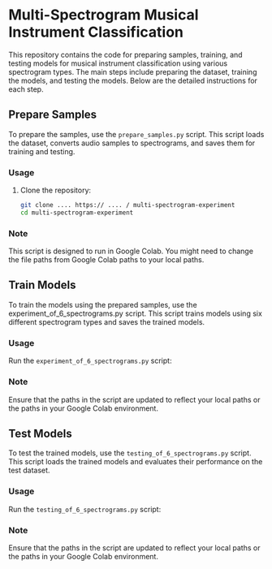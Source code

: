 # Multi-Spectrogram Musical Instrument Classification

This repository contains the code for preparing samples, training, and testing models for musical instrument classification using various spectrogram types. The main steps include preparing the dataset, training the models, and testing the models. Below are the detailed instructions for each step.

## Prepare Samples

To prepare the samples, use the `prepare_samples.py` script. This script loads the dataset, converts audio samples to spectrograms, and saves them for training and testing.

### Usage

1. Clone the repository:
   ```bash
   git clone .... https:// .... / multi-spectrogram-experiment
   cd multi-spectrogram-experiment
    ```


### Note
This script is designed to run in Google Colab. You might need to change the file paths from Google Colab paths to your local paths.

## Train Models
To train the models using the prepared samples, use the experiment_of_6_spectrograms.py script. This script trains models using six different spectrogram types and saves the trained models.

### Usage
Run the ```experiment_of_6_spectrograms.py``` script:

### Note
Ensure that the paths in the script are updated to reflect your local paths or the paths in your Google Colab environment.

## Test Models
To test the trained models, use the ```testing_of_6_spectrograms.py``` script. This script loads the trained models and evaluates their performance on the test dataset.

### Usage
Run the ```testing_of_6_spectrograms.py``` script:

### Note
Ensure that the paths in the script are updated to reflect your local paths or the paths in your Google Colab environment.